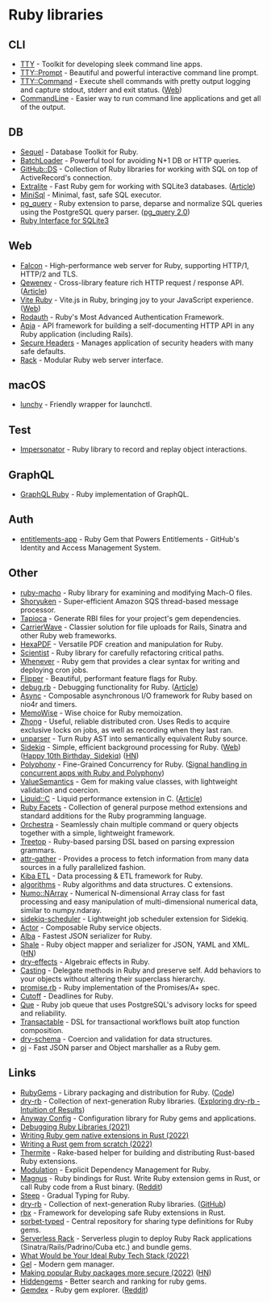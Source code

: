 # Ruby libraries

## CLI

- [TTY](https://github.com/piotrmurach/tty) - Toolkit for developing sleek command line apps.
- [TTY::Prompt](https://github.com/piotrmurach/tty-prompt) - Beautiful and powerful interactive command line prompt.
- [TTY::Command](https://github.com/piotrmurach/tty-command) - Execute shell commands with pretty output logging and capture stdout, stderr and exit status. ([Web](https://ttytoolkit.org/))
- [CommandLine](https://github.com/DragonRuby/command_line) - Easier way to run command line applications and get all of the output.

## DB

- [Sequel](https://github.com/jeremyevans/sequel) - Database Toolkit for Ruby.
- [BatchLoader](https://github.com/exAspArk/batch-loader) - Powerful tool for avoiding N+1 DB or HTTP queries.
- [GitHub::DS](https://github.com/github/github-ds) - Collection of Ruby libraries for working with SQL on top of ActiveRecord's connection.
- [Extralite](https://github.com/digital-fabric/extralite) - Fast Ruby gem for working with SQLite3 databases. ([Article](https://noteflakes.com/articles/2021-12-15-extralite))
- [MiniSql](https://github.com/discourse/mini_sql) - Minimal, fast, safe SQL executor.
- [pg_query](https://github.com/pganalyze/pg_query) - Ruby extension to parse, deparse and normalize SQL queries using the PostgreSQL query parser. ([pg_query 2.0](https://pganalyze.com/blog/pg-query-2-0-postgres-query-parser))
- [Ruby Interface for SQLite3](https://github.com/sparklemotion/sqlite3-ruby)

## Web

- [Falcon](https://github.com/socketry/falcon) - High-performance web server for Ruby, supporting HTTP/1, HTTP/2 and TLS.
- [Qeweney](https://github.com/digital-fabric/qeweney) - Cross-library feature rich HTTP request / response API. ([Article](https://noteflakes.com/articles/2021-12-03-qeweney))
- [Vite Ruby](https://github.com/ElMassimo/vite_ruby) - Vite.js in Ruby, bringing joy to your JavaScript experience. ([Web](https://vite-ruby.netlify.app/))
- [Rodauth](https://github.com/jeremyevans/rodauth) - Ruby's Most Advanced Authentication Framework.
- [Apia](https://github.com/krystal/apia) - API framework for building a self-documenting HTTP API in any Ruby application (including Rails).
- [Secure Headers](https://github.com/github/secure_headers) - Manages application of security headers with many safe defaults.
- [Rack](https://github.com/rack/rack) - Modular Ruby web server interface.

## macOS

- [lunchy](https://github.com/eddiezane/lunchy) - Friendly wrapper for launchctl.

## Test

- [Impersonator](https://github.com/jorgemanrubia/impersonator) - Ruby library to record and replay object interactions.

## GraphQL

- [GraphQL Ruby](https://github.com/rmosolgo/graphql-ruby) - Ruby implementation of GraphQL.

## Auth

- [entitlements-app](https://github.com/github/entitlements-app) - Ruby Gem that Powers Entitlements - GitHub's Identity and Access Management System.

## Other

- [ruby-macho](https://github.com/Homebrew/ruby-macho) - Ruby library for examining and modifying Mach-O files.
- [Shoryuken](https://github.com/phstc/shoryuken) - Super-efficient Amazon SQS thread-based message processor.
- [Tapioca](https://github.com/Shopify/tapioca) - Generate RBI files for your project's gem dependencies.
- [CarrierWave](https://github.com/carrierwaveuploader/carrierwave) - Classier solution for file uploads for Rails, Sinatra and other Ruby web frameworks.
- [HexaPDF](https://github.com/gettalong/hexapdf) - Versatile PDF creation and manipulation for Ruby.
- [Scientist](https://github.com/github/scientist) - Ruby library for carefully refactoring critical paths.
- [Whenever](https://github.com/javan/whenever) - Ruby gem that provides a clear syntax for writing and deploying cron jobs.
- [Flipper](https://github.com/jnunemaker/flipper) - Beautiful, performant feature flags for Ruby.
- [debug.rb](https://github.com/ruby/debug) - Debugging functionality for Ruby. ([Article](https://dev.to/st0012/a-sneak-peek-of-ruby-s-new-debugger-5caa))
- [Async](https://github.com/socketry/async) - Composable asynchronous I/O framework for Ruby based on nio4r and timers.
- [MemoWise](https://github.com/panorama-ed/memo_wise) - Wise choice for Ruby memoization.
- [Zhong](https://github.com/nickelser/zhong) - Useful, reliable distributed cron. Uses Redis to acquire exclusive locks on jobs, as well as recording when they last ran.
- [unparser](https://github.com/mbj/unparser) - Turn Ruby AST into semantically equivalent Ruby source.
- [Sidekiq](https://github.com/mperham/sidekiq) - Simple, efficient background processing for Ruby. ([Web](https://sidekiq.org/)) ([Happy 10th Birthday, Sidekiq](https://www.mikeperham.com/2022/01/17/happy-10th-birthday-sidekiq/)) ([HN](https://news.ycombinator.com/item?id=30917740))
- [Polyphony](https://github.com/digital-fabric/polyphony) - Fine-Grained Concurrency for Ruby. ([Signal handling in concurrent apps with Ruby and Polyphony](https://noteflakes.com/articles/2021-11-23-signal-handling))
- [ValueSemantics](https://github.com/tomdalling/value_semantics) - Gem for making value classes, with lightweight validation and coercion.
- [Liquid::C](https://github.com/Shopify/liquid-c) - Liquid performance extension in C. ([Article](https://shopify.engineering/refactor-path-to-faster-rendering-liquid-c))
- [Ruby Facets](https://github.com/rubyworks/facets) - Collection of general purpose method extensions and standard additions for the Ruby programming language.
- [Orchestra](https://github.com/ntl/orchestra) - Seamlessly chain multiple command or query objects together with a simple, lightweight framework.
- [Treetop](https://github.com/cjheath/treetop) - Ruby-based parsing DSL based on parsing expression grammars.
- [attr-gather](https://github.com/ianks/attr-gather) - Provides a process to fetch information from many data sources in a fully parallelized fashion.
- [Kiba ETL](https://github.com/thbar/kiba) - Data processing & ETL framework for Ruby.
- [algorithms](https://github.com/kanwei/algorithms) - Ruby algorithms and data structures. C extensions.
- [Numo::NArray](https://github.com/ruby-numo/numo-narray) - Numerical N-dimensional Array class for fast processing and easy manipulation of multi-dimensional numerical data, similar to numpy.ndaray.
- [sidekiq-scheduler](https://github.com/moove-it/sidekiq-scheduler) - Lightweight job scheduler extension for Sidekiq.
- [Actor](https://github.com/sunny/actor) - Composable Ruby service objects.
- [Alba](https://github.com/okuramasafumi/alba) - Fastest JSON serializer for Ruby.
- [Shale](https://github.com/kgiszczak/shale) - Ruby object mapper and serializer for JSON, YAML and XML. ([HN](https://news.ycombinator.com/item?id=31567755))
- [dry-effects](https://github.com/dry-rb/dry-effects) - Algebraic effects in Ruby.
- [Casting](https://github.com/saturnflyer/casting) - Delegate methods in Ruby and preserve self. Add behaviors to your objects without altering their superclass hierarchy.
- [promise.rb](https://github.com/lgierth/promise.rb) - Ruby implementation of the Promises/A+ spec.
- [Cutoff](https://github.com/justinhoward/cutoff) - Deadlines for Ruby.
- [Que](https://github.com/que-rb/que) - Ruby job queue that uses PostgreSQL's advisory locks for speed and reliability.
- [Transactable](https://github.com/bkuhlmann/transactable) - DSL for transactional workflows built atop function composition.
- [dry-schema](https://github.com/dry-rb/dry-schema) - Coercion and validation for data structures.
- [oj](https://github.com/ohler55/oj) - Fast JSON parser and Object marshaller as a Ruby gem.

## Links

- [RubyGems](https://rubygems.org/) - Library packaging and distribution for Ruby. ([Code](https://github.com/rubygems/rubygems))
- [dry-rb](https://dry-rb.org/) - Collection of next-generation Ruby libraries. ([Exploring dry-rb - Intuition of Results](https://dev.to/baweaver/exploring-dryrb-intuition-of-results-1lnd))
- [Anyway Config](https://github.com/palkan/anyway_config) - Configuration library for Ruby gems and applications.
- [Debugging Ruby Libraries (2021)](https://maximomussini.com/posts/debugging-ruby-libraries/)
- [Writing Ruby gem native extensions in Rust (2022)](https://briankung.dev/2022/01/31/sneak-preview-writing-ruby-gem-native-extensions-in-rust/)
- [Writing a Rust gem from scratch (2022)](https://briankung.dev/2022/02/02/writing-a-rust-gem-from-scratch/)
- [Thermite](https://github.com/malept/thermite) - Rake-based helper for building and distributing Rust-based Ruby extensions.
- [Modulation](https://github.com/digital-fabric/modulation) - Explicit Dependency Management for Ruby.
- [Magnus](https://github.com/matsadler/magnus) - Ruby bindings for Rust. Write Ruby extension gems in Rust, or call Ruby code from a Rust binary. ([Reddit](https://www.reddit.com/r/ruby/comments/tuwlcz/magnus_ruby_bindings_for_rust/))
- [Steep](https://github.com/soutaro/steep) - Gradual Typing for Ruby.
- [dry-rb](https://dry-rb.org/) - Collection of next-generation Ruby libraries. ([GitHub](https://github.com/dry-rb))
- [rbx](https://github.com/ianks/rb-sys) - Framework for developing safe Ruby extensions in Rust.
- [sorbet-typed](https://github.com/sorbet/sorbet-typed) - Central repository for sharing type definitions for Ruby gems.
- [Serverless Rack](https://github.com/logandk/serverless-rack) - Serverless plugin to deploy Ruby Rack applications (Sinatra/Rails/Padrino/Cuba etc.) and bundle gems.
- [What Would be Your Ideal Ruby Tech Stack (2022)](https://www.reddit.com/r/ruby/comments/ueptad/what_would_be_your_ideal_ruby_tech_stack/)
- [Gel](https://github.com/gel-rb/gel) - Modern gem manager.
- [Making popular Ruby packages more secure (2022)](https://blog.rubygems.org/2022/06/13/making-packages-more-secure.html) ([HN](https://news.ycombinator.com/item?id=31730221))
- [Hiddengems](https://gitlab.com/svdasein/hiddengems) - Better search and ranking for ruby gems.
- [Gemdex](http://gemdex.org/) - Ruby gem explorer. ([Reddit](https://www.reddit.com/r/ruby/comments/y6dmrq/new_site_gemdexorg_helps_you_find_gems_for_your/))
